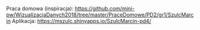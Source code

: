 Praca domowa (inspiracja): https://github.com/mini-pw/WizualizacjaDanych2018/tree/master/PraceDomowe/PD2/gr1/SzulcMarcin
Aplikacja:  https://mszulc.shinyapps.io/SzulcMarcin-pd4/
